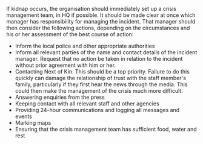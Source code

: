 [Title]: # (First Steps)
[Order]: # (14)

If kidnap occurs, the organisation should immediately set up a crisis management team, in HQ if possible. It should be made clear at once which manager has responsibility for managing the incident.  That manager should then consider the following actions, depending on the circumstances and his or her assessment of the best course of action:

*   Inform the local police and other appropriate authorities
*   Inform all relevant parties of the name and contact details of the incident manager.  Request that no action be taken in relation to the incident without prior agreement with him or her.
*   Contacting Next of Kin.  This should be a top priority.  Failure to do this quickly can damage the relationship of trust with the staff member's family, particularly if they first hear the news through the media.  This could then make the management of the crisis much more difficult.
*   Answering enquiries from the press
*   Keeping contact with all relevant staff and other agencies
*   Providing 24-hour communications and logging all messages and events
*   Marking maps
*   Ensuring that the crisis management team has sufficient food, water and rest


